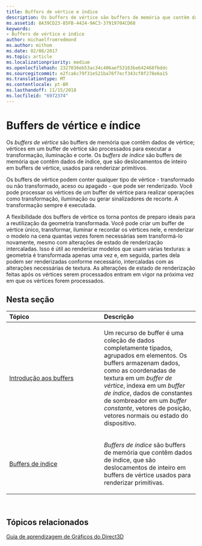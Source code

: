 ```yaml
---
title: Buffers de vértice e índice
description: Os buffers de vértice são buffers de memória que contêm dados de vértice; vértices em um buffer de vértice são processados para executar a transformação, iluminação e corte.
ms.assetid: 8A39CD23-85FB-4424-9AC3-37919704CD68
keywords:
- Buffers de vértice e índice
author: michaelfromredmond
ms.author: mithom
ms.date: 02/08/2017
ms.topic: article
ms.localizationpriority: medium
ms.openlocfilehash: 2327036eb53ac34c406aef53163be642468fbddc
ms.sourcegitcommit: e2fca6c79f31e521ba76f7ecf343cf8f278e6a15
ms.translationtype: MT
ms.contentlocale: pt-BR
ms.lasthandoff: 11/15/2018
ms.locfileid: "6972374"
---
```

# <a name="vertex-and-index-buffers"></a>Buffers de vértice e índice


Os *buffers de vértice* são buffers de memória que contêm dados de vértice; vértices em um buffer de vértice são processados para executar a transformação, iluminação e corte. Os *buffers de índice* são buffers de memória que contêm dados de índice, que são deslocamentos de inteiro em buffers de vértice, usados para renderizar primitivos.

Os buffers de vértice podem conter qualquer tipo de vértice - transformado ou não transformado, aceso ou apagado - que pode ser renderizado. Você pode processar os vértices de um buffer de vértice para realizar operações como transformação, iluminação ou gerar sinalizadores de recorte. A transformação sempre é executada.

A flexibilidade dos buffers de vértice os torna pontos de preparo ideais para a reutilização da geometria transformada. Você pode criar um buffer de vértice único, transformar, iluminar e recordar os vértices nele, e renderizar o modelo na cena quantas vezes forem necessárias sem transformá-lo novamente, mesmo com alterações de estado de renderização intercaladas. Isso é útil ao renderizar modelos que usam várias texturas: a geometria é transformada apenas uma vez e, em seguida, partes dela podem ser renderizadas conforme necessário, intercaladas com as alterações necessárias de textura. As alterações de estado de renderização feitas após os vértices serem processados entram em vigor na próxima vez em que os vértices forem processados.

## <a name="span-idin-this-sectionspanin-this-section"></a><span id="in-this-section"></span>Nesta seção


<table>
<colgroup>
<col width="50%" />
<col width="50%" />
</colgroup>
<thead>
<tr class="header">
<th align="left">Tópico</th>
<th align="left">Descrição</th>
</tr>
</thead>
<tbody>
<tr class="odd">
<td align="left"><p><a href="introduction-to-buffers.md">Introdução aos buffers</a></p></td>
<td align="left"><p>Um recurso de buffer é uma coleção de dados completamente tipados, agrupados em elementos. Os buffers armazenam dados, como as coordenadas de textura em um <em>buffer de vértice</em>, indexa em um <em>buffer de índice</em>, dados de constantes de sombreador em um <em>buffer constante</em>, vetores de posição, vetores normais ou estado do dispositivo.</p></td>
</tr>
<tr class="even">
<td align="left"><p><a href="index-buffers.md">Buffers de índice</a></p></td>
<td align="left"><p><em>Buffers de índice</em> são buffers de memória que contêm dados de índice, que são deslocamentos de inteiro em buffers de vértice usados para renderizar primitivas.</p></td>
</tr>
</tbody>
</table>

 

## <a name="span-idrelated-topicsspanrelated-topics"></a><span id="related-topics"></span>Tópicos relacionados


[Guia de aprendizagem de Gráficos do Direct3D](index.md)

 

 




